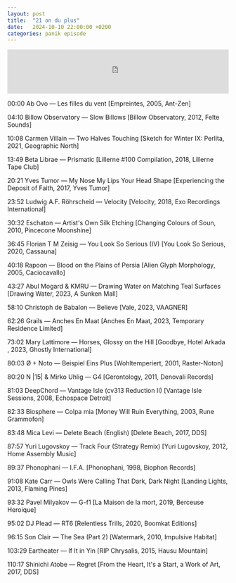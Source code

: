 ```yaml
---
layout: post
title:  "21 on du plus"
date:   2024-10-10 22:00:00 +0200
categories: panik episode
---
```

<iframe height="100" width="100%" scrolling="no" frameborder="no" src="https://www.radiopanik.org/emissions/oorsmeer/21-on-du-plus/embed/16589/" ></iframe>



00:00 Ab Ovo — Les filles du vent [Empreintes, 2005, Ant-Zen]

04:10 Billow Observatory — Slow Billows [Billow Observatory, 2012, Felte Sounds]

10:08 Carmen Villain — Two Halves Touching [Sketch for Winter IX: Perlita, 2021, Geographic North]

13:49 Beta Librae — Prismatic [Lillerne #100 Compilation, 2018, Lillerne Tape Club]

20:21 Yves Tumor — My Nose My Lips Your Head Shape [Experiencing the Deposit of Faith, 2017, Yves Tumor]

23:52 Ludwig A.F.  Röhrscheid — Velocity [Velocity, 2018, Exo Recordings International]

30:32 Eschaton — Artist's Own Silk Etching [Changing Colours of Soun, 2010, Pincecone Moonshine]

36:45 Florian T M Zeisig — You Look So Serious (IV) [You Look So Serious, 2020, Cassauna]

40:18 Rapoon — Blood on the Plains of Persia [Alien Glyph Morphology, 2005, Caciocavallo]

43:27 Abul Mogard & KMRU — Drawing Water on Matching Teal Surfaces [Drawing Water, 2023, A Sunken Mall]

58:10 Christoph de Babalon — Believe [Vale, 2023, VAAGNER]

62:26 Grails — Anches En Maat [Anches En Maat, 2023, Temporary Residence Limited]

73:02 Mary Lattimore — Horses, Glossy on the Hill [Goodbye, Hotel Arkada , 2023, Ghostly International]

80:03 Ø + Noto — Beispiel Eins Plus [Wohltemperiert, 2001, Raster-Noton]

80:20 N |15| & Mirko Uhlig — G4 [Gerontology, 2011, Denovali Records]

81:03 DeepChord — Vantage Isle (cv313 Reduction II) [Vantage Isle Sessions, 2008, Echospace Detroit]

82:33 Biosphere — Colpa mia [Money Will Ruin Everything, 2003, Rune Grammofon]

83:48 Mica Levi — Delete Beach (English) [Delete Beach, 2017, DDS]

87:57 Yuri Lugovskoy — Track Four (Strategy Remix) [Yuri Lugovskoy, 2012, Home Assembly Music]

89:37 Phonophani — I.F.A. [Phonophani, 1998, Biophon Records]

91:08 Kate Carr — Owls Were Calling That Dark, Dark Night [Landing Lights, 2013, Flaming Pines]

93:32 Pavel Milyakov — G-f1 [La Maison de la mort, 2019, Berceuse Heroique]

95:02 DJ Plead — RT6 [Relentless Trills, 2020, Boomkat Editions]

96:15 Son Clair — The Sea (Part 2) [Watermark, 2010, Impulsive Habitat]

103:29 Eartheater — If It in Yin [RIP Chrysalis, 2015, Hausu Mountain]

110:17 Shinichi Atobe — Regret [From the Heart, It's a Start, a Work of Art, 2017, DDS]